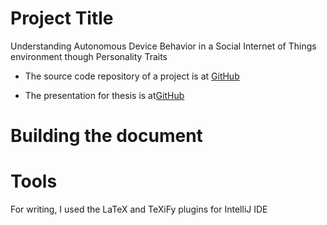# Project Title
Understanding Autonomous Device Behavior in a Social Internet of Things environment though Personality Traits

* The source code repository of a project is at [GitHub](https://github.com/latifaabdullayeva/AutonomousSystemThesis)

* The presentation for thesis is at[GitHub](https://github.com/latifaabdullayeva/AutonomousSystemThesis/tree/master/Thesis%20Presentation)

# Building the document

# Tools
For writing, I used the LaTeX and TeXiFy plugins for IntelliJ IDE 
